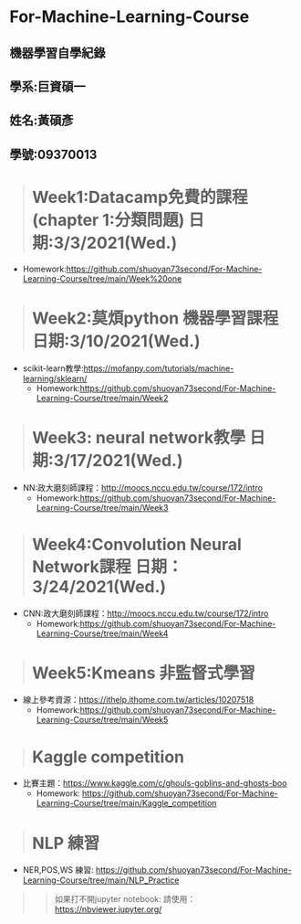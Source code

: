 # For-Machine-Learning-Course
## 機器學習自學紀錄 

##  學系:巨資碩一 

##  姓名:黃碩彥 
##  學號:09370013


 ># Week1:Datacamp免費的課程(chapter 1:分類問題) 日期:3/3/2021(Wed.)
  
  * Homework:https://github.com/shuoyan73second/For-Machine-Learning-Course/tree/main/Week%20one


 > # Week2:莫煩python 機器學習課程 日期:3/10/2021(Wed.)
  * scikit-learn教學:https://mofanpy.com/tutorials/machine-learning/sklearn/
    * Homework:https://github.com/shuoyan73second/For-Machine-Learning-Course/tree/main/Week2




 > # Week3: neural network教學 日期:3/17/2021(Wed.)
 * NN:政大磨刻師課程：http://moocs.nccu.edu.tw/course/172/intro
   * Homework:https://github.com/shuoyan73second/For-Machine-Learning-Course/tree/main/Week3
 

 > # Week4:Convolution Neural Network課程 日期：3/24/2021(Wed.)
 * CNN:政大磨刻師課程：http://moocs.nccu.edu.tw/course/172/intro
   * Homework:https://github.com/shuoyan73second/For-Machine-Learning-Course/tree/main/Week4




># Week5:Kmeans 非監督式學習 
* 線上參考資源：https://ithelp.ithome.com.tw/articles/10207518
  * Homework:https://github.com/shuoyan73second/For-Machine-Learning-Course/tree/main/Week5

># Kaggle competition
* 比賽主題：https://www.kaggle.com/c/ghouls-goblins-and-ghosts-boo
  * Homework:  https://github.com/shuoyan73second/For-Machine-Learning-Course/tree/main/Kaggle_competition

># NLP 練習
* NER,POS,WS 練習: https://github.com/shuoyan73second/For-Machine-Learning-Course/tree/main/NLP_Practice
  
  


>>如果打不開jupyter notebook:
>>請使用：https://nbviewer.jupyter.org/
